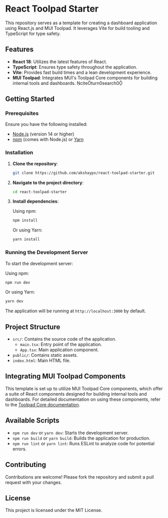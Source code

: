 # React Toolpad Starter

This repository serves as a template for creating a dashboard application using React.js and MUI Toolpad. It leverages Vite for build tooling and TypeScript for type safety.

## Features

- **React 18**: Utilizes the latest features of React.
- **TypeScript**: Ensures type safety throughout the application.
- **Vite**: Provides fast build times and a lean development experience.
- **MUI Toolpad**: Integrates MUI's Toolpad Core components for building internal tools and dashboards. citeturn0search0

## Getting Started

### Prerequisites

Ensure you have the following installed:

- [Node.js](https://nodejs.org/) (version 14 or higher)
- [npm](https://www.npmjs.com/) (comes with Node.js) or [Yarn](https://yarnpkg.com/)

### Installation

1. **Clone the repository**:

   ```bash
   git clone https://github.com/akshaypx/react-toolpad-starter.git
   ```

2. **Navigate to the project directory**:

   ```bash
   cd react-toolpad-starter
   ```

3. **Install dependencies**:

   Using npm:

   ```bash
   npm install
   ```

   Or using Yarn:

   ```bash
   yarn install
   ```

### Running the Development Server

To start the development server:

Using npm:

```bash
npm run dev
```

Or using Yarn:

```bash
yarn dev
```

The application will be running at `http://localhost:3000` by default.

## Project Structure

- `src/`: Contains the source code of the application.
  - `main.tsx`: Entry point of the application.
  - `App.tsx`: Main application component.
- `public/`: Contains static assets.
- `index.html`: Main HTML file.

## Integrating MUI Toolpad Components

This template is set up to utilize MUI Toolpad Core components, which offer a suite of React components designed for building internal tools and dashboards. For detailed documentation on using these components, refer to the [Toolpad Core documentation](https://next.mui.com/toolpad/).

## Available Scripts

- `npm run dev` or `yarn dev`: Starts the development server.
- `npm run build` or `yarn build`: Builds the application for production.
- `npm run lint` or `yarn lint`: Runs ESLint to analyze code for potential errors.

## Contributing

Contributions are welcome! Please fork the repository and submit a pull request with your changes.

## License

This project is licensed under the MIT License.
